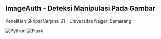 ## ImageAuth - Deteksi Manipulasi Pada Gambar

Penelitian Skripsi Sarjana S1 - Universitas Negeri Semarang

![Python](https://img.shields.io/badge/python-%2300ADD8.svg?style=for-the-badge&logo=python&logoColor=white)
![Flask](https://img.shields.io/badge/flask-%23000.svg?style=for-the-badge&logo=flask&logoColor=white)

